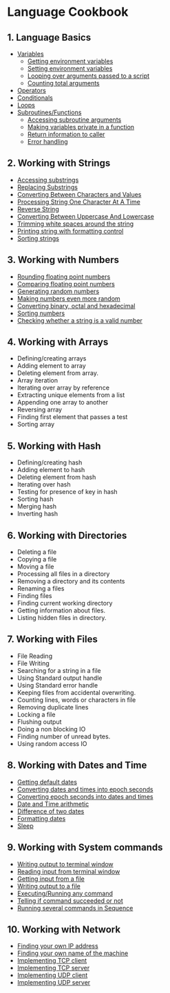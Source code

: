 # Language Cookbook

## 1. Language Basics
* [Variables](Basics/Basics_Variables.md#variables)
  * [Getting environment variables](Basics/Basics_Variables.md#getting-environment-variables)
  * [Setting environment variables](Basics/Basics_Variables.md#setting-environment-variables)
  * [Looping over arguments passed to a script](Basics/Basics_Variables.md#looping-over-arguments-passed-to-a-script)
  * [Counting total arguments](Basics/Basics_Variables.md#counting-total-arguments)
* [Operators](Basics/Basics_Operators.md)
* [Conditionals](Basics/Basics_Conditionals.md)
* [Loops](Basics/Basics_Loops.md)
* [Subroutines/Functions](Basics/Basics_SubRoutines.md)
   * [Accessing subroutine arguments](Basics/Basics_SubRoutines.md#accessing-subroutine-arguments)
   * [Making variables private in a function](Basics/Basics_SubRoutines.md#making-variables-private-in-a-function)
   * [Return information to caller](Basics/Basics_SubRoutines.md#return-information-to-caller)
   * [Error handling](Basics/Basics_SubRoutines.md#error-handling)

## 2. Working with Strings 
* [Accessing substrings](Strings/Strings_AccessingSubstrings.md)
* [Replacing Substrings](Strings/Strings_ReplacingSubstrings.md)
* [Converting Between Characters and Values](Strings/Strings_ConvertingBetweenCharsAndValues.md)
* [Processing String One Character At A Time](Strings/String_ProcessingOneCharAtTime.md)
* [Reverse String](Strings/String_ReverseString.md)
* [Converting Between Uppercase And Lowercase](Strings/String_ConvertingCase.md)
* [Trimming white spaces around the string](Strings/String_TrimmingBlanks.md)
* [Printing string with formatting control](Strings/String_PrintStringWithFormatting.md)
* [Sorting strings](Strings/String_SortingString.md)

## 3. Working with Numbers
* [Rounding floating point numbers](Numbers/Numbers_RoundingFPNumbers.md)
* [Comparing floating point numbers](Numbers/Numbers_ComparingFPNumbers.md)
* [Generating random numbers](Numbers/Numbers_GenerateRandomNumbers.md)
* [Making numbers even more random](Numbers/Numbers_EvenMoreRandomNumbers.md)
* [Converting binary, octal and hexadecimal](Numbers/Numbers_ConvertBinOctHex.md)
* [Sorting numbers](Numbers/Numbers_Sort.md)
* [Checking whether a string is a valid number](Numbers/Numbers_StringIsValidNumber.md)

## 4. Working with Arrays
* Defining/creating arrays
* Adding element to array
* Deleting element from array.
* Array iteration
* Iterating over array by reference
* Extracting unique elements from a list
* Appending one array to another
* Reversing array
* Finding first element that passes a test
* Sorting array

## 5. Working with Hash
* Defining/creating hash
* Adding element to hash
* Deleting element from hash
* Iterating over hash
* Testing for presence of key in hash
* Sorting hash
* Merging hash
* Inverting hash

## 6. Working with Directories
* Deleting a file
* Copying a file
* Moving a file
* Processing all files in a directory
* Removing a directory and its contents
* Renaming a files
* Finding files
* Finding current working directory
* Getting information about files.
* Listing hidden files in directory.

## 7. Working with Files
* File Reading
* File Writing
* Searching for a string in a file
* Using Standard output handle
* Using Standard error handle
* Keeping files from accidental overwriting.
* Counting lines, words or characters in file
* Removing duplicate lines
* Locking a file
* Flushing output
* Doing a non blocking IO
* Finding number of unread bytes.
* Using random access IO

## 8. Working with Dates and Time
* [Getting default dates](DatesAndTime/DatesAndTime_GetDefaultDate.md)
* [Converting dates and times into epoch seconds](DatesAndTime/DatesAndTime_ConvertIntoEpoch.md)
* [Converting epoch seconds into dates and times](DatesAndTime/DatesAndTime_ConvertFromEpoch.md)
* [Date and Time arithmetic](DatesAndTime/DatesAndTime_DateTimeArithmetic.md)
* [Difference of two dates](DatesAndTime/DatesAndTime_DiffTwoDates.md)
* [Formatting dates](DatesAndTime/DatesAndTime_FormatDates.md)
* [Sleep](DatesAndTime/DatesAndTime_Sleep.md)

## 9. Working with System commands
* [Writing output to terminal window](Systems/System_WritingToTerminalWindow.md)
* [Reading input from terminal window](Systems/System_GetInputFromTerminalWindow.md)
* [Getting input from a file](Systems/System_GetInputFromFile.md)
* [Writing output to a file](Systems/System_WriteOutputToFile.md)
* [Executing/Running any command](Systems/System_ExecuteAnyCommand.md)
* [Telling if command succeeded or not](Systems/System_TestIfCommandSucceeded.md)
* [Running several commands in Sequence](Systems/System_ExecuteSeveralCommandsInSequence.md)

## 10. Working with Network
* [Finding your own IP address](Network/Network_FindOwnIPAddress.md)
* [Finding your own name of the machine](Network/Network_FindingYourMachineName.md)
* [Implementing TCP client](Network/Network_TCPClient.md)
* [Implementing TCP server](Network/Network_TCPServer.md)
* [Implementing UDP client](Network/Network_UDPClient.md)
* [Implementing UDP server](Network/Network_UDPServer.md)
